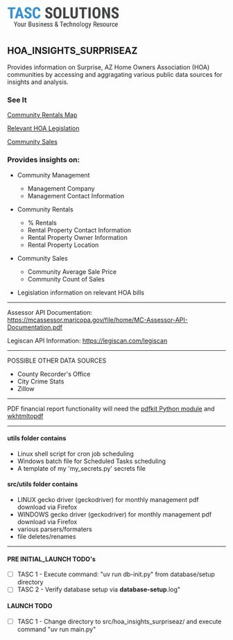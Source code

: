 # ![TASCS LOGO](images/logo.png)


## HOA_INSIGHTS_SURPRISEAZ



Provides information on Surprise, AZ Home Owners Association (HOA) communities by accessing and aggragating various public data sources for insights and analysis.

### See It

[Community Rentals Map](https://hoa.tascs.net/areaMap.php)

[Relevant HOA Legislation](https://hoa.tascs.net/relevant_bills.php)

[Community Sales](https://hoa.tascs.net)


### Provides insights on:
- Community Management
  - Management Company
  - Management Contact Information
- Community Rentals
  - % Rentals
  - Rental Property Contact Information
  - Rental Property Owner Information
  - Rental Property Location
- Community Sales
  - Community Average Sale Price
  - Community Count of Sales

- Legislation information on relevant HOA bills

---

Assessor API Documentation: https://mcassessor.maricopa.gov/file/home/MC-Assessor-API-Documentation.pdf

Legiscan API Information: https://legiscan.com/legiscan

---
POSSIBLE OTHER DATA SOURCES

  - County Recorder's Office
  - City Crime Stats
  - Zillow

---

PDF financial report functionality will need the [pdfkit Python module](https://pypi.org/project/pdfkit/) and [wkhtmltopdf](https://wkhtmltopdf.org/)

---

#### utils folder contains

- Linux shell script for cron job scheduling
- Windows batch file for Scheduled Tasks scheduling
- A template of my 'my_secrets.py' secrets file

#### src/utils folder contains

- LINUX gecko driver (geckodriver) for monthly management pdf download via Firefox
- WINDOWS gecko driver (geckodriver) for monthly management pdf download via Firefox
- various parsers/formaters
- file deletes/renames

---

#### PRE INITIAL_LAUNCH TODO's

- [ ] TASC 1 - Execute command: "uv run db-init.py" from database/setup directory 
- [ ] TASC 2 - Verify database setup via __database-setup__.log"
#### LAUNCH TODO
- [ ] TASC 1 - Change directory to src/hoa_insights_surpriseaz/ and execute command "uv run main.py"